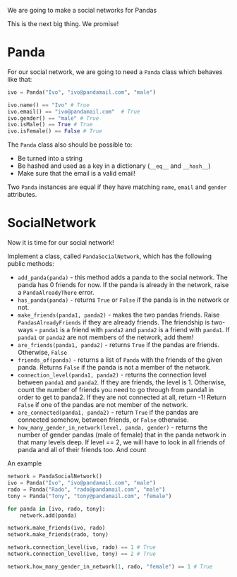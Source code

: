 We are going to make a social networks for Pandas

This is the next big thing. We promise!

# Panda

For our social network, we are going to need a `Panda` class which behaves like that:

```python
ivo = Panda("Ivo", "ivo@pandamail.com", "male")

ivo.name() == "Ivo" # True
ivo.email() == "ivo@pandamail.com"  # True
ivo.gender() == "male" # True
ivo.isMale() == True # True
ivo.isFemale() == False # True
```

The `Panda` class also should be possible to:

* Be turned into a string
* Be hashed and used as a key in a dictionary (`__eq__` and `__hash__`)
* Make sure that the email is a valid email!

Two `Panda` instances are equal if they have matching `name`, `email` and `gender` attributes.

# SocialNetwork

Now it is time for our social network!

Implement a class, called `PandaSocialNetwork`, which has the following public methods:

* `add_panda(panda)` - this method adds a panda to the social network. The panda has 0 friends for now.
If the panda is already in the network, raise a `PandaAlreadyThere` error.
* `has_panda(panda)` - returns `True` or `False` if the panda is in the network or not.
* `make_friends(panda1, panda2)` - makes the two pandas friends. Raise `PandasAlreadyFriends` if they are already friends.
The friendship is two-ways - `panda1` is a friend with `panda2` and `panda2` is a friend with `panda1`.
If `panda1` or `panda2` are not members of the network, add them!
* `are_friends(panda1, panda2)` - returns `True` if the pandas are friends. Otherwise, `False`
* `friends_of(panda)` - returns a list of `Panda` with the friends of the given panda.
Returns `False` if the panda is not a member of the network.
* `connection_level(panda1, panda2)` - returns the connection level between `panda1` and `panda2`.
If they are friends, the level is 1. Otherwise, count the number of friends you need to go through from panda1 in order to get to panda2.
If they are not connected at all, return -1! Return `False` if one of the pandas are not member of the network.
* `are_connected(panda1, panda2)` - return `True` if the pandas are connected somehow, between friends, or `False` otherwise.
* `how_many_gender_in_network(level, panda, gender)` - returns the number of gender pandas (male of female) that in the panda
network in that many levels deep. If level == 2, we will have to look in all friends of panda and all of their friends too. And count

An example

```python
network = PandaSocialNetwork()
ivo = Panda("Ivo", "ivo@pandamail.com", "male")
rado = Panda("Rado", "rado@pandamail.com", "male")
tony = Panda("Tony", "tony@pandamail.com", "female")

for panda in [ivo, rado, tony]:
    network.add(panda)

network.make_friends(ivo, rado)
network.make_friends(rado, tony)

network.connection_level(ivo, rado) == 1 # True
network.connection_level(ivo, tony) == 2 # True

network.how_many_gender_in_network(1, rado, "female") == 1 # True
```
